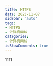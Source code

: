 ```yaml
---
title: HTTPS
date: 2021-11-07
sidebar: 'auto'
tags:
- HTTPS
- 计算机网络
categories:
- 计算机网络
isShowComments: true
---
```


1111
